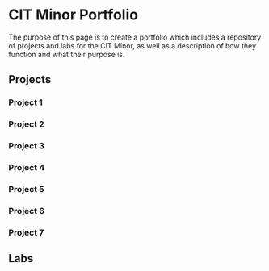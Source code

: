 <h1> CIT Minor Portfolio</h1>
<p> The purpose of this page is to create a portfolio which includes a repository of projects and labs for the CIT Minor, as well as a description of how they function and what their purpose is. </p>

<h2>Projects</h2>
<h3>Project 1</h3>
<h3>Project 2</h3>
<h3>Project 3</h3>
<h3>Project 4</h3>
<h3>Project 5</h3>
<h3>Project 6</h3>
<h3>Project 7</h3>


<h2>Labs</h2>
<h3></h3>
<h3></h3>
<h3></h3>
<h3></h3>
<h3></h3>
<h3></h3>
<h3></h3>
<h3></h3>
<h3></h3>
